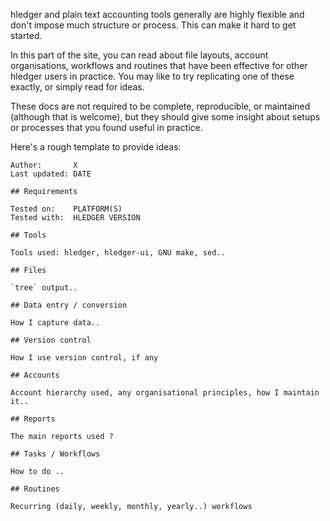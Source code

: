 hledger and plain text accounting tools generally are highly flexible
and don't impose much structure or process. This can make it hard to
get started.

In this part of the site, you can read about file layouts, account
organisations, workflows and routines that have been effective for
other hledger users in practice. You may like to try replicating one
of these exactly, or simply read for ideas.

These docs are not required to be complete, reproducible, or
maintained (although that is welcome), but they should give some
insight about setups or processes that you found useful in practice.

Here's a rough template to provide ideas:

```
Author:       X  
Last updated: DATE  

## Requirements

Tested on:    PLATFORM(S)  
Tested with:  HLEDGER VERSION  

## Tools

Tools used: hledger, hledger-ui, GNU make, sed..

## Files

`tree` output..

## Data entry / conversion

How I capture data..

## Version control

How I use version control, if any

## Accounts

Account hierarchy used, any organisational principles, how I maintain it..

## Reports

The main reports used ?

## Tasks / Workflows

How to do ..

## Routines

Recurring (daily, weekly, monthly, yearly..) workflows
```
